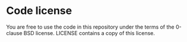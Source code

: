 # Code license

You are free to use the code in this repository under the terms of the 0-clause BSD license. LICENSE contains a copy of this license.
